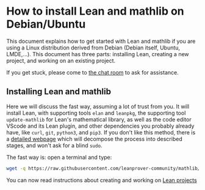# How to install Lean and mathlib on Debian/Ubuntu

This document explains how to get started with Lean and mathlib if you
are using a Linux distribution derived from Debian (Debian itself,
Ubuntu, LMDE,...). This document has three parts: installing Lean,
creating a new project, and working on an existing project.

If you get stuck, please come to [the chat room](https://leanprover.zulipchat.com/) to ask for assistance.

## Installing Lean and mathlib

Here we will discuss the fast way, assuming a lot of trust from you. It
will install Lean, with supporting tools `elan` and `leanpkg`,
the supporting tool `update-mathlib` for Lean's mathematical
library, as well as the code editor VScode and its Lean plugin, and
other dependencies you probably already have, like `curl`, `git`,
`python3`, and `pip3`. If you don't like this method, there is a 
[detailed webpage](debian_details.md) which will decompose the
process into described stages, and won't ask for a blind `sudo`. 

The fast way is: open a terminal and type:
```bash
wget -q https://raw.githubusercontent.com/leanprover-community/mathlib/master/scripts/install_debian.sh && bash install_debian.sh ; rm -f install_debian.sh && source ~/.profile
```

You can now read instructions about creating and working on [Lean projects](project.md)

